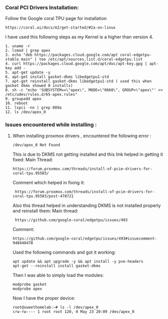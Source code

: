 ### Coral PCI Drivers Installation: ###


Follow the Google coral TPU page for installation 

```
https://coral.ai/docs/m2/get-started/#2a-on-linux
```

I have used this following steps as my Kernel is a higher than version 4.


```
1. uname -r
2. lsmod | grep apex
3. echo "deb https://packages.cloud.google.com/apt coral-edgetpu-stable main" | tee /etc/apt/sources.list.d/coral-edgetpu.list
4. curl https://packages.cloud.google.com/apt/doc/apt-key.gpg | apt-key add -
5. apt-get update -y
6. apt-get install gasket-dkms libedgetpu1-std
7. apt-get reinstall gasket-dkms libedgetpu1-std ( used this when gasket dkms showed 0 installs)
8. sh -c "echo 'SUBSYSTEM==\"apex\", MODE=\"0660\", GROUP=\"apex\"' >> /etc/udev/rules.d/65-apex.rules"
9. groupadd apex
10. reboot
11. lspci -nn | grep 089a
12. ls /dev/apex_0
  ```
  
  
  
  
  
  
  
  
  
  
  
  
  
  
  
  
  
### Issues encountered while installing : ### 
  
1. When installing proxmox drivers , encountered the following error :

    ```
    /dev/apex_0 Not Found 
    ```
      
   This is due to DKMS not getting installed and this link helped in getting it fixed:
   Main Thread:
   
    ```
    https://forum.proxmox.com/threads/install-of-pcie-drivers-for-coral-tpu.95503/ 
    ```

   Comment which helped in fixing it:
   
    ```
     https://forum.proxmox.com/threads/install-of-pcie-drivers-for-coral-tpu.95503/post-478721
    ```

   Also this thread helped in understanding DKMS is not installed properly and reinstall them:
   Main thread:
   
    ```
     https://github.com/google-coral/edgetpu/issues/493
    ```
   Comment:
   
   ```
   https://github.com/google-coral/edgetpu/issues/493#issuecomment-948448478
   ```
   
   Used the following commands and got it working:
   
   ```
   apt update && apt upgrade -y && apt install -y pve-headers
   apt-get --reinstall install gasket-dkms
   ```
   
   Then I was able to simply load the modules:
   
   ```
   modprobe gasket
   modprobe apex
   ```

   Now I have the proper device:
   
   ```
   root@sweethomelab:~# ls -l /dev/apex_0
   crw-rw---- 1 root root 120, 0 May 23 20:09 /dev/apex_0
   ```